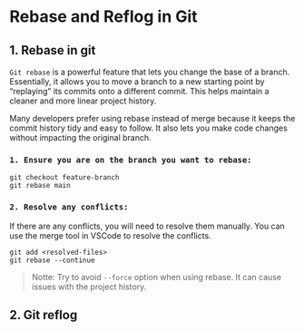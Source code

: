 
# Rebase and Reflog in Git
## 1. Rebase in git
`Git rebase` is a powerful feature that lets you change the base of a branch. Essentially, it allows you to move a branch to a new starting point by “replaying” its commits onto a different commit. This helps maintain a cleaner and more linear project history.

Many developers prefer using rebase instead of merge because it keeps the commit history tidy and easy to follow. It also lets you make code changes without impacting the original branch.

### `1. Ensure you are on the branch you want to rebase: `
```
git checkout feature-branch
git rebase main
```
### `2. Resolve any conflicts: `
If there are any conflicts, you will need to resolve them manually. You can use the merge tool in VSCode to resolve the conflicts.
```
git add <resolved-files>
git rebase --continue
```
> Notte: Try to avoid `--force` option when using rebase. It can cause issues with the project history.

## 2. Git reflog